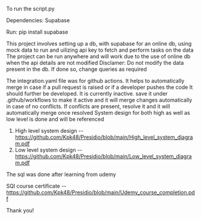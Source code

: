 To run the script.py

Dependencies:
Supabase 

Run:
pip install supabase

This project involves setting up a db, with supabase for an online db, using mock data to run and uilizing api key to fetch and perform tasks on the data
The project can be run anywhere and will work due to the use of online db when the api details are not modified
 Disclamer: Do not modify the data present in the db. If done so, change queries as required

The integration.yaml file was for github actions. It helps to automatically merge in case if a pull request is raised or if a developer pushes the code
It should further be developed. It is currently inactive. save it under .github/workflows to make it active and it will merge changes automatically in case of no conflicts. If conflicts are present, resolve it and it will automatically merge once resolved
System design for both high as well as low level is done and will be referenced

1. High level system design  -- https://github.com/Kpk48/Presidio/blob/main/High_level_system_diagram.pdf
2. Low level system design   -- https://github.com/Kpk48/Presidio/blob/main/Low_level_system_diagram.pdf

The sql was done after learning from udemy

SQl course certificate       -- https://github.com/Kpk48/Presidio/blob/main/Udemy_course_completion.pdf

Thank you!
